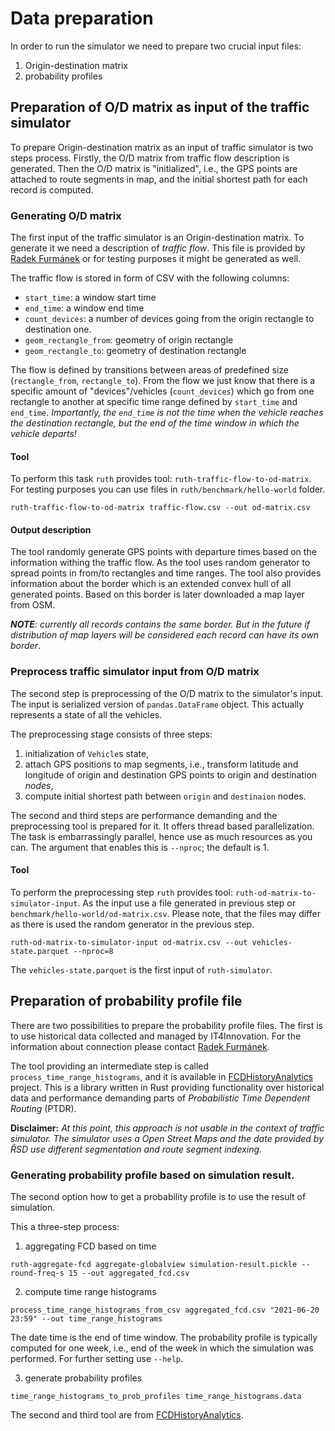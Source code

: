 # Data preparation

In order to run the simulator we need to prepare two crucial input files:

1. Origin-destination matrix
2. probability profiles

## Preparation of O/D matrix as input of the traffic simulator

To prepare Origin-destination matrix as an input of traffic simulator is two steps process. Firstly, the O/D matrix from traffic flow description is generated. Then the O/D matrix is "initialized", i.e., the GPS points are attached to route segments in map, and the initial shortest path for each record is computed.

### Generating O/D matrix
The first input of the traffic simulator is an Origin-destination matrix. To generate it we need a description of _traffic flow_. This file is provided by [Radek Furmánek](<mailto:radek.furmanek@vsb.cz>) or for testing purposes it might be generated as well.

The traffic flow is stored in form of CSV with the following columns:
  - `start_time`: a window start time
  - `end_time`: a window end time
  - `count_devices`: a number of devices going from the origin rectangle to destination one.
  - `geom_rectangle_from`: geometry of origin rectangle
  - `geom_rectangle_to`: geometry of destination rectangle

The flow is defined by transitions between areas of predefined size (`rectangle_from`, `rectangle_to`). From the flow we just know that there is a specific amount of "devices"/vehicles (`count_devices`) which go from one rectangle to another at specific time range defined by `start_time` and `end_time`. _Importantly, the `end_time` is not the time  when the vehicle reaches the destination rectangle, but the end of the time window in which the vehicle departs!_

#### Tool
To perform this task `ruth` provides tool: `ruth-traffic-flow-to-od-matrix`. For testing purposes you can use files in `ruth/benchmark/hello-world` folder.

```shell
ruth-traffic-flow-to-od-matrix traffic-flow.csv --out od-matrix.csv
```

#### Output description

The tool randomly generate GPS points with departure times based on the information withing the traffic flow. As the tool uses random generator to spread points in from/to rectangles and time ranges. The tool also provides information about the border which is an extended convex hull of all generated points. Based on this border is later downloaded a map layer from OSM.

_**NOTE**: currently all records contains the same border. But in the future if distribution of map layers will be considered each record can have its own border_.

### Preprocess traffic simulator input from O/D matrix

The second step is preprocessing of the O/D matrix to the simulator's input. The input is serialized version of `pandas.DataFrame` object. This actually represents a state of all the vehicles. 

The preprocessing stage consists of three steps:

1. initialization of `Vehicle`s state,
2. attach GPS positions to map segments, i.e., transform latitude and longitude of origin and destination GPS points to origin and destination _nodes_,
3. compute initial shortest path between `origin` and `destinaion` nodes.

The second and third steps are performance demanding and the preprocessing tool is prepared for it. It offers thread based parallelization. The task is embarrassingly parallel, hence use as much resources as you can. The argument that enables this is `--nproc`; the default is 1.

#### Tool

To perform the preprocessing step `ruth` provides tool: `ruth-od-matrix-to-simulator-input`. As the input use a file generated in previous step or `benchmark/hello-world/od-matrix.csv`. Please note, that the files may differ as there is used the random generator in the previous step.

```shell
ruth-od-matrix-to-simulator-input od-matrix.csv --out vehicles-state.parquet --nproc=8
```

The `vehicles-state.parquet` is the first input of `ruth-simulator`.

## Preparation of probability profile file

There are two possibilities to prepare the probability profile files. The first is to use historical data collected and managed by IT4Innovation. For the information about connection please contact [Radek Furmánek](<mailto:radek.furmanek@vsb.cz>).

The tool providing an intermediate step is called `process_time_range_histograms`, and it is available in [FCDHistoryAnalytics](https://code.it4i.cz/everest/fcdhistoryanalytics) project. This is a library written in Rust providing functionality over historical data and performance demanding parts of _Probabilistic Time Dependent Routing_ (PTDR).

**Disclaimer:** _At this point, this approach is not usable in the context of traffic simulator. The simulator uses a Open Street Maps and the date provided by ŘSD use different segmentation and route segment indexing._

### Generating probability profile based on simulation result.

The second option how to get a probability profile is to use the result of simulation.

This a three-step process:

1. aggregating FCD based on time
```shell
ruth-aggregate-fcd aggregate-globalview simulation-result.pickle --round-freq-s 15 --out aggregated_fcd.csv
```

2. compute time range histograms
```shell
process_time_range_histograms_from_csv aggregated_fcd.csv "2021-06-20 23:59" --out time_range_histograms
```
The date time is the end of time window. The probability profile is typically computed for one week, i.e., end of the week in which the simulation was performed. For further setting use `--help`.

3. generate probability profiles
```shell
time_range_histograms_to_prob_profiles time_range_histograms.data
```

The second and third tool are from [FCDHistoryAnalytics](https://code.it4i.cz/everest/fcdhistoryanalytics).



